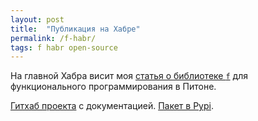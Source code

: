 ```yaml
---
layout: post
title:  "Публикация на Хабре"
permalink: /f-habr/
tags: f habr open-source
---
```


На главной Хабра висит моя [статья о библиотеке `f`][habr-url] для
функционального программирования в Питоне.

[Гитхаб проекта][git-url] с документацией. [Пакет в Pypi][pypi-url].

[habr-url]: https://habrahabr.ru/post/305750/
[git-url]: https://github.com/igrishaev/f
[pypi-url]: https://github.com/igrishaev/f
